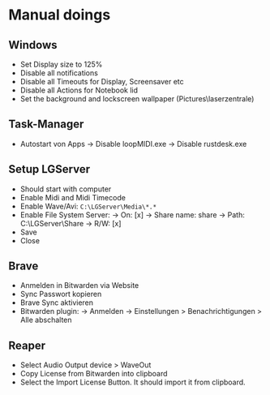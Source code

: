 # Manual doings

## Windows

- Set Display size to 125%
- Disable all notifications
- Disable all Timeouts for Display, Screensaver etc
- Disable all Actions for Notebook lid
- Set the background and lockscreen wallpaper (Pictures\laserzentrale)

## Task-Manager

- Autostart von Apps
  -> Disable loopMIDI.exe
  -> Disable rustdesk.exe

## Setup LGServer

- Should start with computer
- Enable Midi and Midi Timecode
- Enable Wave/Avi: `C:\LGServer\Media\*.*`
- Enable File System Server:
  -> On: [x]
  -> Share name: share
  -> Path: C:\LGServer\Share
  -> R/W: [x]
- Save
- Close

## Brave

- Anmelden in Bitwarden via Website
- Sync Passwort kopieren
- Brave Sync aktivieren
- Bitwarden plugin:
  -> Anmelden
  -> Einstellungen > Benachrichtigungen > Alle abschalten

## Reaper

- Select Audio Output device > WaveOut
- Copy License from Bitwarden into clipboard
- Select the Import License Button. It should import it from clipboard.
